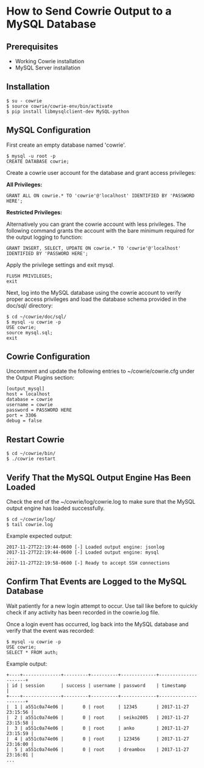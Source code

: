 # How to Send Cowrie Output to a MySQL Database


## Prerequisites

* Working Cowrie installation
* MySQL Server installation


## Installation

```
$ su - cowrie
$ source cowrie/cowrie-env/bin/activate
$ pip install libmysqlclient-dev MySQL-python
```


## MySQL Configuration

First create an empty database named 'cowrie'.
```
$ mysql -u root -p
CREATE DATABASE cowrie;
```

Create a cowrie user account for the database and grant access privileges:

**All Privileges:**

```
GRANT ALL ON cowrie.* TO 'cowrie'@'localhost' IDENTIFIED BY 'PASSWORD HERE';

```

**Restricted Privileges:**

Alternatively you can grant the cowrie account with less privileges. The following command grants the account with the
bare minimum required for the output logging to function:

```
GRANT INSERT, SELECT, UPDATE ON cowrie.* TO 'cowrie'@'localhost' IDENTIFIED BY 'PASSWORD HERE';
```

Apply the privilege settings and exit mysql.
```
FLUSH PRIVILEGES;
exit
```

Next, log into the MySQL database using the cowrie account to verify proper access privileges and load the database schema provided in the doc/sql/ directory:
```
$ cd ~/cowrie/doc/sql/
$ mysql -u cowrie -p
USE cowrie;
source mysql.sql;
exit
```


## Cowrie Configuration

Uncomment and update the following entries to ~/cowrie/cowrie.cfg under the Output Plugins section:

```
[output_mysql]
host = localhost
database = cowrie
username = cowrie
password = PASSWORD HERE
port = 3306
debug = false
```


## Restart Cowrie

```
$ cd ~/cowrie/bin/
$ ./cowrie restart
```


## Verify That the MySQL Output Engine Has Been Loaded

Check the end of the ~/cowrie/log/cowrie.log to make sure that the MySQL output engine has loaded successfully.
```
$ cd ~/cowrie/log/
$ tail cowrie.log
```

Example expected output:
```
2017-11-27T22:19:44-0600 [-] Loaded output engine: jsonlog
2017-11-27T22:19:44-0600 [-] Loaded output engine: mysql
...
2017-11-27T22:19:58-0600 [-] Ready to accept SSH connections

```


## Confirm That Events are Logged to the MySQL Database
Wait patiently for a new login attempt to occur.  Use tail like before to quickly check if any activity has 
been recorded in the cowrie.log file.

Once a login event has occurred, log back into the MySQL database and verify that the event was recorded:

```
$ mysql -u cowrie -p
USE cowrie;
SELECT * FROM auth;
```

Example output:
```
+----+--------------+---------+----------+-------------+---------------------+
| id | session      | success | username | password    | timestamp           |
+----+--------------+---------+----------+-------------+---------------------+
|  1 | a551c0a74e06 |       0 | root     | 12345       | 2017-11-27 23:15:56 |
|  2 | a551c0a74e06 |       0 | root     | seiko2005   | 2017-11-27 23:15:58 |
|  3 | a551c0a74e06 |       0 | root     | anko        | 2017-11-27 23:15:59 |
|  4 | a551c0a74e06 |       0 | root     | 123456      | 2017-11-27 23:16:00 |
|  5 | a551c0a74e06 |       0 | root     | dreambox    | 2017-11-27 23:16:01 |
...
```
